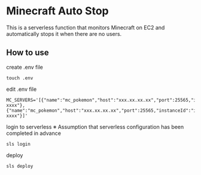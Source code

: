 # Minecraft Auto Stop

This is a serverless function that monitors Minecraft on EC2 and automatically stops it when there are no users.

## How to use

create .env file

```
touch .env
```

edit .env file

```.env
MC_SERVERS='[{"name":"mc_pokemon","host":"xxx.xx.xx.xx","port":25565,"instanceId":"i-xxxx"},{"name":"mc_pokemon","host":"xxx.xx.xx.xx","port":25565,"instanceId":"i-xxxx"}]'
```

login to serverless
※ Assumption that serverless configuration has been completed in advance

```
sls login
```

deploy

```
sls deploy
```
